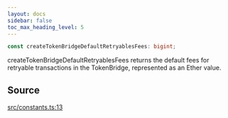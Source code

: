 ```yaml
---
layout: docs
sidebar: false
toc_max_heading_level: 5
---
```


```ts
const createTokenBridgeDefaultRetryablesFees: bigint;
```

createTokenBridgeDefaultRetryablesFees returns the default fees for retryable
transactions in the TokenBridge, represented as an Ether value.

## Source

[src/constants.ts:13](https://github.com/OffchainLabs/arbitrum-orbit-sdk/blob/cfcbd32d6879cf7817a33b24f062a0fd879ea257/src/constants.ts#L13)

